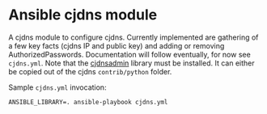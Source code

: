 # Ansible cjdns module

A cjdns module to configure cjdns. Currently implemented are gathering of a few
key facts (cjdns IP and public key) and adding or removing AuthorizedPasswords.
Documentation will follow eventually, for now see `cjdns.yml`. Note that the
[cjdnsadmin](https://pypi.python.org/pypi/cjdnsadmin) library must be installed.
It can either be copied out of the cjdns `contrib/python` folder.

Sample `cjdns.yml` invocation:

    ANSIBLE_LIBRARY=. ansible-playbook cjdns.yml
